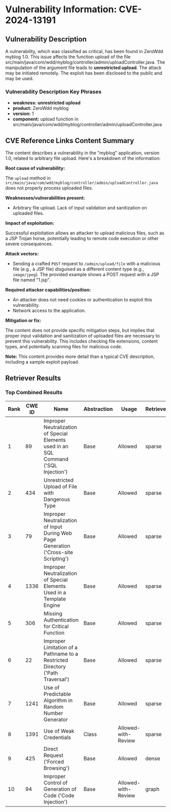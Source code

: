 # Vulnerability Information: CVE-2024-13191

## Vulnerability Description
A vulnerability, which was classified as critical, has been found in ZeroWdd myblog 1.0. This issue affects the function upload of the file src/main/java/com/wdd/myblog/controller/admin/uploadController.java. The manipulation of the argument file leads to **unrestricted upload**. The attack may be initiated remotely. The exploit has been disclosed to the public and may be used.

### Vulnerability Description Key Phrases
- **weakness:** **unrestricted upload**
- **product:** ZeroWdd myblog
- **version:** 1
- **component:** upload function in src/main/java/com/wdd/myblog/controller/admin/uploadController.java

## CVE Reference Links Content Summary
The content describes a vulnerability in the "myblog" application, version 1.0, related to arbitrary file upload. Here's a breakdown of the information:

**Root cause of vulnerability:**

The `upload` method in `src/main/java/com/wdd/myblog/controller/admin/uploadController.java` does not properly process uploaded files.

**Weaknesses/vulnerabilities present:**

*   Arbitrary file upload. Lack of input validation and sanitization on uploaded files.

**Impact of exploitation:**

Successful exploitation allows an attacker to upload malicious files, such as a JSP Trojan horse, potentially leading to remote code execution or other severe consequences.

**Attack vectors:**

*   Sending a crafted `POST` request to `/admin/upload/file` with a malicious file (e.g., a JSP file) disguised as a different content type (e.g., `image/jpeg`). The provided example shows a POST request with a JSP file named "1.jsp".

**Required attacker capabilities/position:**

*   An attacker does not need cookies or authentication to exploit this vulnerability.
*   Network access to the application.

**Mitigation or fix:**

The content does not provide specific mitigation steps, but implies that proper input validation and sanitization of uploaded files are necessary to prevent this vulnerability. This includes checking file extensions, content types, and potentially scanning files for malicious code.

**Note:** This content provides more detail than a typical CVE description, including a sample exploit payload.

## Retriever Results

### Top Combined Results

| Rank | CWE ID | Name | Abstraction | Usage  | Retrievers | Individual Scores |
|------|--------|------|-------------|-------|------------|-------------------|
| 1 | 89 | Improper Neutralization of Special Elements used in an SQL Command ('SQL Injection') | Base | Allowed | sparse | 0.403 |
| 2 | 434 | Unrestricted Upload of File with Dangerous Type | Base | Allowed | sparse | 0.394 |
| 3 | 79 | Improper Neutralization of Input During Web Page Generation ('Cross-site Scripting') | Base | Allowed | sparse | 0.384 |
| 4 | 1336 | Improper Neutralization of Special Elements Used in a Template Engine | Base | Allowed | sparse | 0.331 |
| 5 | 306 | Missing Authentication for Critical Function | Base | Allowed | sparse | 0.329 |
| 6 | 22 | Improper Limitation of a Pathname to a Restricted Directory ('Path Traversal') | Base | Allowed | sparse | 0.328 |
| 7 | 1241 | Use of Predictable Algorithm in Random Number Generator | Base | Allowed | sparse | 0.322 |
| 8 | 1391 | Use of Weak Credentials | Class | Allowed-with-Review | sparse | 0.320 |
| 9 | 425 | Direct Request ('Forced Browsing') | Base | Allowed | dense | 0.590 |
| 10 | 94 | Improper Control of Generation of Code ('Code Injection') | Base | Allowed-with-Review | graph | 0.002 |

